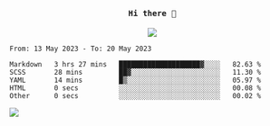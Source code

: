 <h4 align="center"><samp> Hi there 👋  </samp></h4>

<p align="center">
  
  <a href="https://github.com/bznick98">
    <img align="center" src="https://github-readme-stats.vercel.app/api?username=bznick98&&count_private=true&hide=issues,prs,contribs&show_icons=true&theme=gruvbox" />
  </a>
  
  <!--START_SECTION:waka-->

```text
From: 13 May 2023 - To: 20 May 2023

Markdown   3 hrs 27 mins   ████████████████████▓░░░░   82.63 %
SCSS       28 mins         ██▓░░░░░░░░░░░░░░░░░░░░░░   11.30 %
YAML       14 mins         █▒░░░░░░░░░░░░░░░░░░░░░░░   05.97 %
HTML       0 secs          ░░░░░░░░░░░░░░░░░░░░░░░░░   00.08 %
Other      0 secs          ░░░░░░░░░░░░░░░░░░░░░░░░░   00.02 %
```

<!--END_SECTION:waka-->
  
 
</p>

<!-- ![](https://visitor-badge.glitch.me/badge?page_id=bznick98.bznick98) -->
![](https://komarev.com/ghpvc/?username=bznick98&style=for-the-badge)

